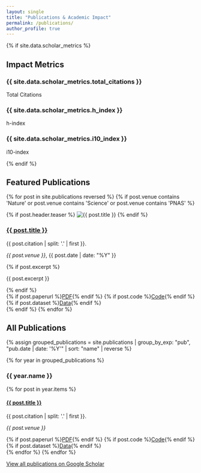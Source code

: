 ```yaml
---
layout: single
title: "Publications & Academic Impact"
permalink: /publications/
author_profile: true
---
```


{% if site.data.scholar_metrics %}
## Impact Metrics
<div class="metrics-container">
  <div class="metric-box">
    <h3>{{ site.data.scholar_metrics.total_citations }}</h3>
    <p>Total Citations</p>
  </div>
  <div class="metric-box">
    <h3>{{ site.data.scholar_metrics.h_index }}</h3>
    <p>h-index</p>
  </div>
  <div class="metric-box">
    <h3>{{ site.data.scholar_metrics.i10_index }}</h3>
    <p>i10-index</p>
  </div>
</div>
{% endif %}

## Featured Publications

{% for post in site.publications reversed %}
  {% if post.venue contains 'Nature' or post.venue contains 'Science' or post.venue contains 'PNAS' %}
    <div class="publication-item featured">
      <div class="pub-image">
        {% if post.header.teaser %}
          <img src="{{ post.header.teaser }}" alt="{{ post.title }}">
        {% endif %}
      </div>
      <div class="pub-content">
        <h3><a href="{{ post.paperurl }}">{{ post.title }}</a></h3>
        <p class="pub-authors">{{ post.citation | split: '.' | first }}.</p>
        <p class="pub-venue"><i>{{ post.venue }}</i>, {{ post.date | date: "%Y" }}</p>
        {% if post.excerpt %}<p class="pub-excerpt">{{ post.excerpt }}</p>{% endif %}
        <div class="pub-links">
          {% if post.paperurl %}<a href="{{ post.paperurl }}" class="btn btn--primary">PDF</a>{% endif %}
          {% if post.code %}<a href="{{ post.code }}" class="btn btn--info">Code</a>{% endif %}
          {% if post.dataset %}<a href="{{ post.dataset }}" class="btn btn--info">Data</a>{% endif %}
        </div>
      </div>
    </div>
  {% endif %}
{% endfor %}

## All Publications

{% assign grouped_publications = site.publications | group_by_exp: "pub", "pub.date | date: '%Y'" | sort: "name" | reverse %}

{% for year in grouped_publications %}
### {{ year.name }}
  {% for post in year.items %}
    <div class="publication-item">
      <div class="pub-content">
        <h4><a href="{{ post.paperurl }}">{{ post.title }}</a></h4>
        <p class="pub-authors">{{ post.citation | split: '.' | first }}.</p>
        <p class="pub-venue"><i>{{ post.venue }}</i></p>
        <div class="pub-links">
          {% if post.paperurl %}<a href="{{ post.paperurl }}" class="btn btn--primary">PDF</a>{% endif %}
          {% if post.code %}<a href="{{ post.code }}" class="btn btn--info">Code</a>{% endif %}
          {% if post.dataset %}<a href="{{ post.dataset }}" class="btn btn--info">Data</a>{% endif %}
        </div>
      </div>
    </div>
  {% endfor %}
{% endfor %}

<div class="page__footer">
  <p><a href="{{ site.author.googlescholar }}">View all publications on Google Scholar</a></p>
</div>